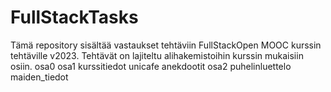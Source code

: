 # FullStackTasks
Tämä repository sisältää vastaukset tehtäviin 
FullStackOpen MOOC kurssin tehtäville v2023.
Tehtävät on lajiteltu alihakemistoihin kurssin mukaisiin osiin.
osa0
osa1
  kurssitiedot
  unicafe
  anekdootit
osa2
  puhelinluettelo
  maiden_tiedot

